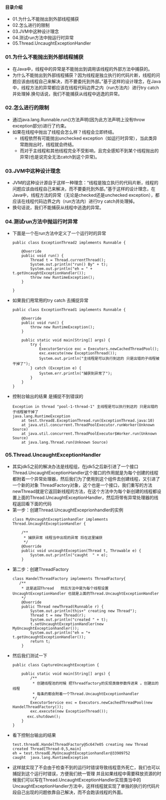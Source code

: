 #### 目录介绍
- 01.为什么不能抛出到外部线程捕获
- 02.怎么进行的限制
- 03.JVM中这种设计理念
- 04.测试run方法中抛运行时异常
- 05.Thread.UncaughtExceptionHandler



### 01.为什么不能抛出到外部线程捕获
- 在Java中，线程中的异常是不能抛出到调用该线程的外部方法中捕获的。
- 为什么不能抛出到外部线程捕获？因为线程是独立执行的代码片断，线程的问题应该由线程自己来解决，而不要委托到外部。”基于这样的设计理念，在Java中，线程方法的异常都应该在线程代码边界之内（run方法内）进行try catch并处理掉.换句话说，我们不能捕获从线程中逃逸的异常。


### 02.怎么进行的限制
- 通过java.lang.Runnable.run()方法声明(因为此方法声明上没有throw exception部分)进行了约束。
- 如果在线程中抛出了线程会怎么样？线程会立即终结。
    - 线程依然有可能抛出unchecked exception（如运行时异常），当此类异常跑抛出时，线程就会终结。
    - 而对于主线程和其他线程完全不受影响，且完全感知不到某个线程抛出的异常(也是说完全无法catch到这个异常)。


### 03.JVM中这种设计理念
- JVM的这种设计源自于这样一种理念：“线程是独立执行的代码片断，线程的问题应该由线程自己来解决，而不要委托到外部。”基于这样的设计理念，在Java中，线程方法的异常（无论是checked还是unchecked exception），都应该在线程代码边界之内（run方法内）进行try catch并处理掉。
- 换句话说，我们不能捕获从线程中逃逸的异常。


### 04.测试run方法中抛运行时异常
- 下面是一个在run方法中定义了一个运行时的异常
    ```
    public class ExceptionThread2 implements Runnable {
    
        @Override
        public void run() {
            Thread t = Thread.currentThread();
            System.out.println("run() By" + t);
            System.out.println("eh = " + t.getUncaughtExceptionHandler());
            throw new RuntimeException();
        }
    
    }
    ```
- 如果我们用常用的try catch 去捕捉异常
    ```
    public class ExceptionThread1 implements Runnable {
    
        @Override
        public void run() {
            throw new RuntimeException();
        }
    
        public static void main(String[] args) {
            try {
                ExecutorService exc = Executors.newCachedThreadPool();
                exc.execute(new ExceptionThread());
                System.out.println("主线程是可以执行到这的 只是出错的子线程被干掉了");
            } catch (Exception e) {
                System.err.println("捕获到异常了");
            }
        }
    }
    ```
- 控制台输出的结果 是捕捉不到错误的
    ```
    Exception in thread "pool-1-thread-1" 主线程是可以执行到这的 只是出错的子线程被干掉了
    java.lang.RuntimeException
        at test.threadE.ExceptionThread.run(ExceptionThread.java:10)
        at java.util.concurrent.ThreadPoolExecutor.runWorker(Unknown Source)
        at java.util.concurrent.ThreadPoolExecutor$Worker.run(Unknown Source)
        at java.lang.Thread.run(Unknown Source)
    ```


### 05.Thread.UncaughtExceptionHandler
- 其实jdk5之前的解决办法是线程组，在jdk5之后新引进了一个接口Thread.UncaughtExceptionHandler这个接口的作用就是为每个创建的线程都附着一个异常处理器，然后我们为了使用到这个组件去创建线程，又引进了一个新的对象 ThreadFactory对象，这个也是一个接口，我们重写的方法newThread就是它返回新线程的方法，在这个方法中为每个新创建的线程都设置上面的Thread.UncaughtExceptionHandler，然后将带有异常处理器的线程返回看下面的代码
- 第一步：创建Thread.UncaughtExceprionhandler的实例
    ```
    class MyUncaughtExceptionhandler implements Thread.UncaughtExceptionHandler {
    
        /**
         * 捕获异常 线程当中出现的异常 将在这里捕获
         */
        @Override
        public void uncaughtException(Thread t, Throwable e) {
            System.out.println("caught  " + e);
        }
    ```
- 第二步：创建ThreadFactory
    ```
    class HandelThreadFactory implements ThreadFactory{
       /**
        * 这是返回Thread   然后方法中是为每个线程设置UncaughtExceptionHandler 也就是上面的Thread.UncaughtExceptionHandler 
        */
        @Override
        public Thread newThread(Runnable r) {
            System.out.println(this+" creating new Thread");
            Thread t = new Thread(r);
            System.out.println("created " + t);
            t.setUncaughtExceptionHandler(new MyUncaughtExceptionhandler());
            System.out.println("eh = "+ t.getUncaughtExceptionHandler());
            return t;
        } 
    ```
- 然后我们测试一下
    ```
    public class CaptureUncaughtException {
    
        public static void main(String[] args) {
            /**
             * 创建线程池的时候 把Threadfactory的实现类做参数传进来 。创建出的线程
             * 每条的都会附着一个Thread.UncaughtExceptionhandler
             */
            ExecutorService exc = Executors.newCachedThreadPool(new HandelThreadFactory());
            exc.execute(new ExceptionThread());
    　　　　exc.shutdown();
        }
    }
    ```
- 看下控制台输出的结果
    ```
    test.threadE.HandelThreadFactory@5c647e05 creating new Thread
    created Thread[Thread-0,5,main]
    eh = test.threadE.MyUncaughtExceptionhandler@33909752
    caught  java.lang.RuntimeException
    ```
- 这样就实现了不会由于检查不到的运行时错误导致线程意外死亡，我们也可以捕捉到这个运行时错误，方便我们统一管理 并且如果线程中需要释放资源的时候我们可以写在Thread.UncaughtExceptionHandler实现类当中的UncaughtExceptionHandler方法中，这样线程就实现了单独的执行的代码片段自己出现的问题依靠自己解决，而不会跑该线程的外面。




